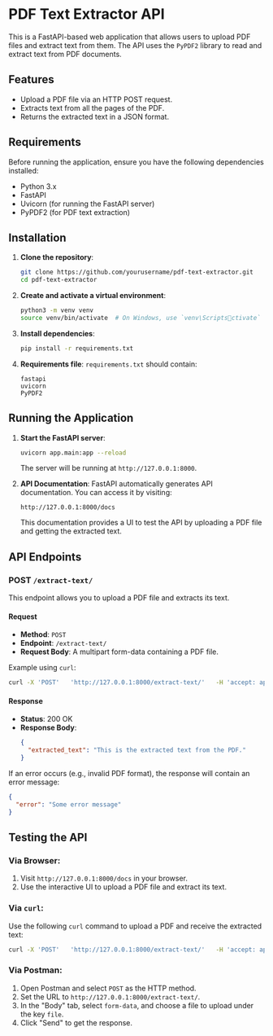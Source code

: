 
# PDF Text Extractor API

This is a FastAPI-based web application that allows users to upload PDF files and extract text from them. The API uses the `PyPDF2` library to read and extract text from PDF documents.

## Features
- Upload a PDF file via an HTTP POST request.
- Extracts text from all the pages of the PDF.
- Returns the extracted text in a JSON format.

## Requirements
Before running the application, ensure you have the following dependencies installed:

- Python 3.x
- FastAPI
- Uvicorn (for running the FastAPI server)
- PyPDF2 (for PDF text extraction)

## Installation

1. **Clone the repository**:
   ```bash
   git clone https://github.com/yourusername/pdf-text-extractor.git
   cd pdf-text-extractor
   ```

2. **Create and activate a virtual environment**:
   ```bash
   python3 -m venv venv
   source venv/bin/activate  # On Windows, use `venv\Scriptsctivate`
   ```

3. **Install dependencies**:
   ```bash
   pip install -r requirements.txt
   ```

4. **Requirements file**:
   `requirements.txt` should contain:
   ```
   fastapi
   uvicorn
   PyPDF2
   ```

## Running the Application

1. **Start the FastAPI server**:
   ```bash
   uvicorn app.main:app --reload
   ```

   The server will be running at `http://127.0.0.1:8000`.

2. **API Documentation**:
   FastAPI automatically generates API documentation. You can access it by visiting:
   ```
   http://127.0.0.1:8000/docs
   ```
   This documentation provides a UI to test the API by uploading a PDF file and getting the extracted text.

## API Endpoints

### POST `/extract-text/`
This endpoint allows you to upload a PDF file and extracts its text.

#### Request
- **Method**: `POST`
- **Endpoint**: `/extract-text/`
- **Request Body**: A multipart form-data containing a PDF file.

Example using `curl`:
```bash
curl -X 'POST'   'http://127.0.0.1:8000/extract-text/'   -H 'accept: application/json'   -H 'Content-Type: multipart/form-data'   -F 'file=@path_to_your_pdf_file.pdf'
```

#### Response
- **Status**: 200 OK
- **Response Body**:
  ```json
  {
    "extracted_text": "This is the extracted text from the PDF."
  }
  ```

If an error occurs (e.g., invalid PDF format), the response will contain an error message:
```json
{
  "error": "Some error message"
}
```

## Testing the API

### Via Browser:
1. Visit `http://127.0.0.1:8000/docs` in your browser.
2. Use the interactive UI to upload a PDF file and extract its text.

### Via `curl`:
Use the following `curl` command to upload a PDF and receive the extracted text:

```bash
curl -X 'POST'   'http://127.0.0.1:8000/extract-text/'   -H 'accept: application/json'   -H 'Content-Type: multipart/form-data'   -F 'file=@path_to_your_pdf_file.pdf'
```

### Via Postman:
1. Open Postman and select `POST` as the HTTP method.
2. Set the URL to `http://127.0.0.1:8000/extract-text/`.
3. In the "Body" tab, select `form-data`, and choose a file to upload under the key `file`.
4. Click "Send" to get the response.
